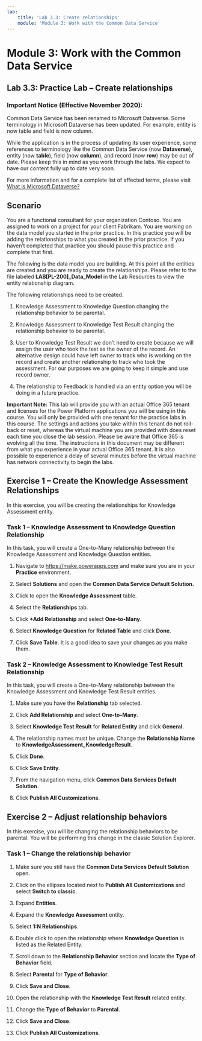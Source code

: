 ```yaml
---
lab:
    title: 'Lab 3.3: Create relationships'
    module: 'Module 3: Work with the Common Data Service'
---
```


Module 3: Work with the Common Data Service
====================

## Lab 3.3: Practice Lab – Create relationships

### Important Notice (Effective November 2020):
Common Data Service has been renamed to Microsoft Dataverse. Some terminology in Microsoft Dataverse has been updated. For example, entity is now table and field is now column. 

While the application is in the process of updating its user experience, some references to terminology like the Common Data Service (now **Dataverse**), entity (now **table**), field (now **column**), and record (now **row**) may be out of date. Please keep this in mind as you work through the labs. We expect to have our content fully up to date very soon. 

For more information and for a complete list of affected terms, please visit [What is Microsoft Dataverse?](https://docs.microsoft.com/en-us/powerapps/maker/common-data-service/data-platform-intro#terminology-updates)

Scenario
--------

You are a functional consultant for your organization Contoso. You are assigned
to work on a project for your client Fabrikam. You are working on the data model
you started in the prior practice. In this practice you will be adding the
relationships to what you created in the prior practice. If you haven’t
completed that practice you should pause this practice and complete that first.

The following is the data model you are building. At this point all the entities
are created and you are ready to create the relationships. Please refer to the file labeled **LAB[PL-200]_Data_Model** in the Lab Resources to view the entity relationship diagram.

The following relationships need to be created.

1.  Knowledge Assessment to Knowledge Question changing the relationship
    behavior to be parental.

2.  Knowledge Assessment to Knowledge Test Result changing the relationship
    behavior to be parental.

3.  User to Knowledge Test Result we don’t need to create because we will assign
    the user who took the test as the owner of the record. An alternative design
    could have left owner to track who is working on the record and create
    another relationship to track who took the assessment. For our purposes we
    are going to keep it simple and use record owner.

4.  The relationship to Feedback is handled via an entity option you will be
    doing in a future practice.

**Important Note:** This lab will provide you with an actual Office 365 tenant
and licenses for the Power Platform applications you will be using in this
course. You will only be provided with one tenant for the practice labs in this
course. The settings and actions you take within this tenant do not roll-back or
reset, whereas the virtual machine you are provided with does reset each time
you close the lab session. Please be aware that Office 365 is evolving all the time. The
instructions in this document may be different from what you experience in your
actual Office 365 tenant. It is also possible to experience a delay of several
minutes before the virtual machine has network connectivity to begin the labs.


Exercise 1 – Create the Knowledge Assessment Relationships
----------------------------------------------------------

In this exercise, you will be creating the relationships for Knowledge
Assessment entity.

### Task 1 – Knowledge Assessment to Knowledge Question Relationship

In this task, you will create a One-to-Many relationship between the Knowledge
Assessment and Knowledge Question entities.

1.  Navigate to <https://make.powerapps.com> and make sure you are in your
    **Practice** environment.

2.  Select **Solutions** and open the **Common Data Service Default Solution.**

3.  Click to open the **Knowledge Assessment** table.

4.  Select the **Relationships** tab.

5.  Click **+Add Relationship** and select **One-to-Many**.

6.  Select **Knowledge Question** for **Related Table** and click **Done**.

7.  Click **Save Table**. It is a good idea to save your changes as you make
    them.

### Task 2 – Knowledge Assessment to Knowledge Test Result Relationship

In this task, you will create a One-to-Many relationship between the Knowledge
Assessment and Knowledge Test Result entities.

1.  Make sure you have the **Relationship** tab selected.

2.  Click **Add Relationship** and select **One-to-Many**.

3.  Select **Knowledge Test Result** for **Related Entity** and click **General**.

4.  The relationship names must be unique. Change the **Relationship Name** to
    **KnowledgeAssessment_KnowledgeResult**.

5.  Click **Done**.

6.  Click **Save Entity**.

7.  From the navigation menu, click **Common Data Services Default Solution**.

8.  Click **Publish All Customizations**.

Exercise 2 – Adjust relationship behaviors
------------------------------------------

In this exercise, you will be changing the relationship behaviors to be
parental. You will be performing this change in the classic Solution Explorer.

### Task 1 – Change the relationship behavior

1.  Make sure you still have the **Common Data Services Default Solution** open.

2.  Click on the ellipses located next to **Publish All Customizations** and
    select **Switch to classic**.

3.  Expand **Entities**.

4.  Expand the **Knowledge Assessment** entity.

5.  Select **1:N Relationships**.

6.  Double click to open the relationship where **Knowledge Question** is listed as the Related Entity.

7.  Scroll down to the **Relationship Behavior** section and locate the **Type of Behavior** field.

8.  Select **Parental** for **Type of Behavior**.

9.  Click **Save and Close**.

10. Open the relationship with the **Knowledge Test Result** related entity.

11. Change the **Type of Behavior** to **Parental**.

12. Click **Save and Close**.

13. Click **Publish All Customizations**.
